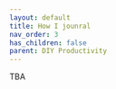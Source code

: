 ```yaml
---
layout: default
title: How I jounral
nav_order: 3
has_children: false
parent: DIY Productivity
---
```


TBA
